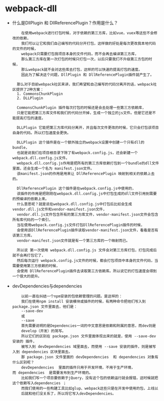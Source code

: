 # webpack-dll #

- 什么是DllPlugin 和 DllReferencePlugin？作用是什么？

          在使用webpack进行打包时候，对于依赖的第三方库，比如vue，vuex等这些不会修改的依赖，
          我们可以让它和我们自己编写的代码分开打包，这样做的好处是每次更改我本地代码的文件的时候，
          webpack只需要打包我项目本身的文件代码，而不会再去编译第三方库，
          那么第三方库在第一次打包的时候只打包一次，以后只要我们不升级第三方包的时候，
          那么webpack就不会对这些库去打包，这样的可以快速的提高打包的速度。
          因此为了解决这个问题，DllPlugin 和 DllReferencePlugin插件就产生了。

        那么对于目前webpack社区来讲，我们希望和自己编写的代码分离开的话，webpack社区提供了2种方案：
        1. CommonsChunkPlugin
        2. DLLPlugin

        CommonsChunkPlugin 插件每次打包的时候还是会去处理一些第三方依赖库，
        只是它能把第三方库文件和我们的代码分开掉，生成一个独立的js文件。但是它还是不能提高打包的速度。

        DLLPlugin 它能把第三方库代码分离开，并且每次文件更改的时候，它只会打包该项目自身的代码。所以打包速度会更快。

        DLLPlugin 这个插件是在一个额外独立的webpack设置中创建一个只有dll的bundle，
        也就是说我们在项目根目录下除了有webpack.config.js，还会新建一个webpack.dll.config.js文件。
        webpack.dll.config.js作用是把所有的第三方库依赖打包到一个bundle的dll文件里面，还会生成一个名为 manifest.json文件。
        该manifest.json的作用是用来让 DllReferencePlugin 映射到相关的依赖上去的。

        DllReferencePlugin 这个插件是在webpack.config.js中使用的，
        该插件的作用是把刚刚在webpack.dll.config.js中打包生成的dll文件引用到需要的预编译的依赖上来。
        什么意思呢？就是说在webpack.dll.config.js中打包后比如会生成 vendor.dll.js文件和vendor-manifest.json文件，
        vendor.dll.js文件包含所有的第三方库文件，vendor-manifest.json文件会包含所有库代码的一个索引，
        当在使用webpack.config.js文件打包DllReferencePlugin插件的时候，
        会使用该DllReferencePlugin插件读取vendor-manifest.json文件，看看是否有该第三方库。
        vendor-manifest.json文件就是有一个第三方库的一个映射而已。

        所以说 第一次使用 webpack.dll.config.js 文件会对第三方库打包，打包完成后就不会再打包它了，
        然后每次运行 webpack.config.js文件的时候，都会打包项目中本身的文件代码，当需要使用第三方依赖的时候，
        会使用 DllReferencePlugin插件去读取第三方依赖库。所以说它的打包速度会得到一个很大的提升。


- devDependencies与dependencies

          以前一直在纠结一个npm安装的包依赖管理的问题。是这样的：
          我们在使用npm install 安装模块或插件的时候，有两种命令把他们写入到 package.json 文件里面去，他们是：
          --save-dev
          或
          --save
          首先需要说明的是Dependencies一词的中文意思是依赖和附属的意思，而dev则是
          develop（开发）的简写。
          所以它们的区别在 package.json 文件里面体现出来的就是，使用 --save-dev 安装的 插件，
          被写入到 devDependencies 域里面去，而使用 --save 安装的插件，则是被写入到 dependencies 区块里面去。
          那 package.json 文件里面的 devDependencies  和 dependencies 对象有什么区别呢？
          devDependencies  里面的插件只用于开发环境，不用于生产环境，而 dependencies  是需要发布到生产环境的。
          比如我们写一个项目要依赖于jQuery，没有这个包的依赖运行就会报错，这时候就把这个依赖写入dependencies ；
          而我们使用的一些构建工具比如glup、webpack这些只是在开发中使用的包，上线以
          后就和他们没关系了，所以将它写入devDependencies。
